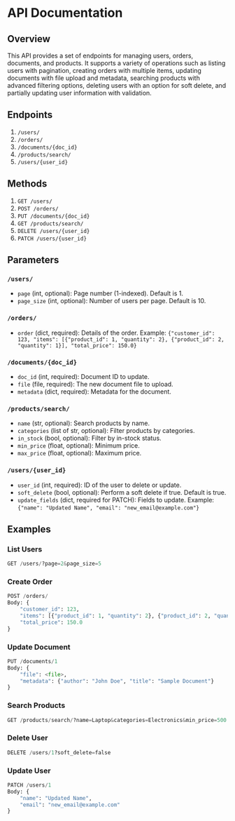 # API Documentation

## Overview
This API provides a set of endpoints for managing users, orders, documents, and products. It supports a variety of operations such as listing users with pagination, creating orders with multiple items, updating documents with file upload and metadata, searching products with advanced filtering options, deleting users with an option for soft delete, and partially updating user information with validation.

## Endpoints
1. `/users/`
2. `/orders/`
3. `/documents/{doc_id}`
4. `/products/search/`
5. `/users/{user_id}`

## Methods
1. `GET /users/`
2. `POST /orders/`
3. `PUT /documents/{doc_id}`
4. `GET /products/search/`
5. `DELETE /users/{user_id}`
6. `PATCH /users/{user_id}`

## Parameters
### `/users/`
- `page` (int, optional): Page number (1-indexed). Default is 1.
- `page_size` (int, optional): Number of users per page. Default is 10.

### `/orders/`
- `order` (dict, required): Details of the order. Example: `{"customer_id": 123, "items": [{"product_id": 1, "quantity": 2}, {"product_id": 2, "quantity": 1}], "total_price": 150.0}`

### `/documents/{doc_id}`
- `doc_id` (int, required): Document ID to update.
- `file` (file, required): The new document file to upload.
- `metadata` (dict, required): Metadata for the document.

### `/products/search/`
- `name` (str, optional): Search products by name.
- `categories` (list of str, optional): Filter products by categories.
- `in_stock` (bool, optional): Filter by in-stock status.
- `min_price` (float, optional): Minimum price.
- `max_price` (float, optional): Maximum price.

### `/users/{user_id}`
- `user_id` (int, required): ID of the user to delete or update.
- `soft_delete` (bool, optional): Perform a soft delete if true. Default is true.
- `update_fields` (dict, required for PATCH): Fields to update. Example: `{"name": "Updated Name", "email": "new_email@example.com"}`

## Examples
### List Users
```python
GET /users/?page=2&page_size=5
```

### Create Order
```python
POST /orders/
Body: {
    "customer_id": 123,
    "items": [{"product_id": 1, "quantity": 2}, {"product_id": 2, "quantity": 1}],
    "total_price": 150.0
}
```

### Update Document
```python
PUT /documents/1
Body: {
    "file": <file>,
    "metadata": {"author": "John Doe", "title": "Sample Document"}
}
```

### Search Products
```python
GET /products/search/?name=Laptop&categories=Electronics&min_price=500
```

### Delete User
```python
DELETE /users/1?soft_delete=false
```

### Update User
```python
PATCH /users/1
Body: {
    "name": "Updated Name",
    "email": "new_email@example.com"
}
```